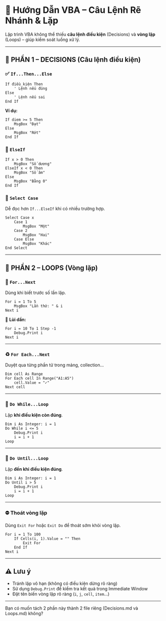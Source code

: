 
# 🔀 Hướng Dẫn VBA – Câu Lệnh Rẽ Nhánh & Lặp

Lập trình VBA không thể thiếu **câu lệnh điều kiện** (Decisions) và **vòng lặp** (Loops) – giúp kiểm soát luồng xử lý.

---

## 🧩 PHẦN 1 – DECISIONS (Câu lệnh điều kiện)

### ✅ `If...Then...Else`

```vba
If điều_kiện Then
    ' Lệnh nếu đúng
Else
    ' Lệnh nếu sai
End If
```

**Ví dụ:**

```vba
If diem >= 5 Then
    MsgBox "Đạt"
Else
    MsgBox "Rớt"
End If
```

### 🔁 `ElseIf`

```vba
If x > 0 Then
    MsgBox "Số dương"
ElseIf x < 0 Then
    MsgBox "Số âm"
Else
    MsgBox "Bằng 0"
End If
```

### 🧱 `Select Case`

Dễ đọc hơn `If...ElseIf` khi có nhiều trường hợp.

```vba
Select Case x
    Case 1
        MsgBox "Một"
    Case 2
        MsgBox "Hai"
    Case Else
        MsgBox "Khác"
End Select
```

---

## 🔁 PHẦN 2 – LOOPS (Vòng lặp)

### 🔄 `For...Next`

Dùng khi biết trước số lần lặp.

```vba
For i = 1 To 5
    MsgBox "Lần thứ: " & i
Next i
```

🔁 **Lùi dần:**

```vba
For i = 10 To 1 Step -1
    Debug.Print i
Next i
```

---

### ♻️ `For Each...Next`

Duyệt qua từng phần tử trong mảng, collection...

```vba
Dim cell As Range
For Each cell In Range("A1:A5")
    cell.Value = "✓"
Next cell
```

---

### 🔂 `Do While...Loop`

Lặp **khi điều kiện còn đúng**.

```vba
Dim i As Integer: i = 1
Do While i <= 5
    Debug.Print i
    i = i + 1
Loop
```

---

### 🔁 `Do Until...Loop`

Lặp **đến khi điều kiện đúng**.

```vba
Dim i As Integer: i = 1
Do Until i > 5
    Debug.Print i
    i = i + 1
Loop
```

---

### ⛔ Thoát vòng lặp

Dùng `Exit For` hoặc `Exit Do` để thoát sớm khỏi vòng lặp.

```vba
For i = 1 To 100
    If Cells(i, 1).Value = "" Then
        Exit For
    End If
Next i
```

---

## ⚠️ Lưu ý

- Tránh lặp vô hạn (không có điều kiện dừng rõ ràng)
- Sử dụng `Debug.Print` để kiểm tra kết quả trong Immediate Window
- Đặt tên biến vòng lặp rõ ràng (`i`, `j`, `cell`, `item`…)

---

Bạn có muốn tách 2 phần này thành 2 file riêng (Decisions.md và Loops.md) không?
